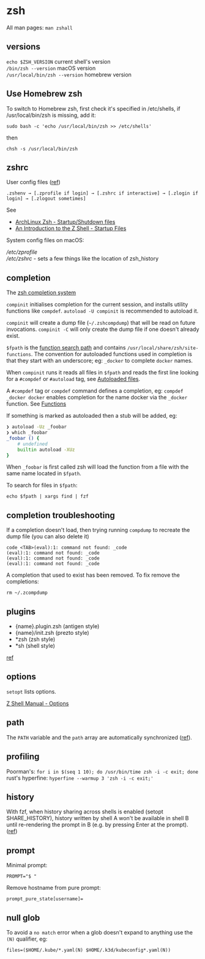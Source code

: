# zsh

All man pages: `man zshall`

## versions

`echo $ZSH_VERSION` current shell's version  
`/bin/zsh --version` macOS version  
`/usr/local/bin/zsh --version` homebrew version

## Use Homebrew zsh

To switch to Homebrew zsh, first check it's specified in /etc/shells, if /usr/local/bin/zsh is missing, add it:

```
sudo bash -c 'echo /usr/local/bin/zsh >> /etc/shells'
```

then

```
chsh -s /usr/local/bin/zsh
```

## zshrc

User config files ([ref](https://unix.stackexchange.com/questions/71253/what-should-shouldnt-go-in-zshenv-zshrc-zlogin-zprofile-zlogout))

```
.zshenv → [.zprofile if login] → [.zshrc if interactive] → [.zlogin if login] → [.zlogout sometimes]
```

See

- [ArchLinux Zsh - Startup/Shutdown files](https://wiki.archlinux.org/index.php/Zsh#Startup/Shutdown_files)
- [An Introduction to the Z Shell - Startup Files](http://zsh.sourceforge.net/Intro/intro_3.html)

System config files on macOS:

_/etc/zprofile_  
_/etc/zshrc_ - sets a few things like the location of zsh_history

## completion

The [zsh completion system](http://zsh.sourceforge.net/Doc/Release/Completion-System.html)

`compinit` initialises completion for the current session, and installs utility functions like `compdef`. `autoload -U compinit` is recommended to autoload it.

`compinit` will create a dump file (`~/.zshcompdump`) that will be read on future invocations. `compinit -C` will only create the dump file if one doesn't already exist.

`$fpath` is the [function search path](http://zsh.sourceforge.net/Doc/Release/Functions.html) and contains `/usr/local/share/zsh/site-functions`. The convention for autoloaded functions used in completion is that they start with an underscore; eg: `_docker` to complete `docker` names.

When `compinit` runs it reads all files in `$fpath` and reads the first line looking for a `#compdef` or `#autoload` tag, see [Autoloaded files](http://zsh.sourceforge.net/Doc/Release/Completion-System.html#Autoloaded-files).

A `#compdef` tag or `compdef` command defines a completion, eg: `compdef _docker docker` enables completion for the name docker via the `_docker` function. See [Functions](http://zsh.sourceforge.net/Doc/Release/Completion-System.html#Functions-2)

If something is marked as autoloaded then a stub will be added, eg:

```sh
❯ autoload -Uz _foobar
❯ which _foobar
_foobar () {
    # undefined
    builtin autoload -XUz
}
```

When `_foobar` is first called zsh will load the function from a file with the same name located in `$fpath`.

To search for files in `$fpath`:

```
echo $fpath | xargs find | fzf
```

## completion troubleshooting

If a completion doesn't load, then trying running `compdump` to recreate the dump file (you can also delete it)

```
code <TAB>(eval):1: command not found: _code
(eval):1: command not found: _code
(eval):1: command not found: _code
(eval):1: command not found: _code
```

A completion that used to exist has been removed.
To fix remove the completions:

```
rm ~/.zcompdump
```

## plugins

- {name}.plugin.zsh (antigen style)
- {name}/init.zsh (prezto style)
- \*zsh (zsh style)
- \*sh (shell style)

[ref](https://github.com/jedahan/zr/pull/29/files)

## options

`setopt` lists options.

[Z Shell Manual - Options](http://zsh.sourceforge.net/Doc/Release/Options.html)

## path

The `PATH` variable and the `path` array are automatically synchronized ([ref](https://wiki.archlinux.org/index.php/Zsh#Configuring_$PATH)).

## profiling

Poorman's: `for i in $(seq 1 10); do /usr/bin/time zsh -i -c exit; done`
rust's hyperfine: `hyperfine --warmup 3 'zsh -i -c exit;'`

## history

With fzf, when history sharing across shells is enabled (setopt SHARE_HISTORY), history written by shell A won't be available in shell B until re-rendering the prompt in B (e.g. by pressing Enter at the prompt). ([ref](https://github.com/junegunn/fzf/pull/2251))

## prompt

Minimal prompt:

```
PROMPT="$ "
```

Remove hostname from pure prompt:

```
prompt_pure_state[username]=
```

## null glob

To avoid a `no match` error when a glob doesn't expand to anything use the `(N)` qualifier, eg:

```
files=($HOME/.kube/*.yaml(N) $HOME/.k3d/kubeconfig*.yaml(N))
```
